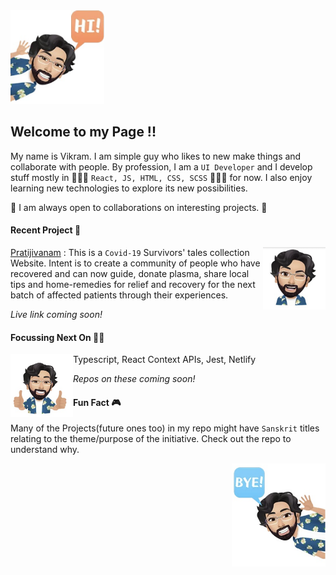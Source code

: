 <img src="https://github.com/k-vikram/k-vikram/blob/master/Avatars/hi.png" alt="sayhi" width="150"/>

## Welcome to my Page !!

My name is Vikram. I am simple guy who likes to new make things and collaborate with people. By profession, I am a `UI Developer` and I develop stuff mostly in 👨🏻‍💻 `React, JS, HTML, CSS, SCSS` 👨🏻‍💻 for now. I also enjoy learning new technologies to explore its new possibilities. 

🤝 I am always open to collaborations on interesting projects. 🤝

#### Recent Project 🌱 
<img src="https://github.com/k-vikram/k-vikram/blob/master/Avatars/wink.png" alt="mewink" width="100" align="right" />

[Pratijivanam](https://github.com/k-vikram/Pratijivanam) : This is a `Covid-19` Survivors' tales collection Website. Intent is to create a community of people who have recovered and can now guide, donate plasma, share local tips and home-remedies for relief and recovery for the next batch of affected patients through their experiences.

*Live link coming soon!*
  
#### Focussing Next On 🤽‍♂️
<img src="https://github.com/k-vikram/k-vikram/blob/master/Avatars/thumbsup.png" alt="mewink" width="100" align="left"/>

Typescript, React Context APIs, Jest, Netlify

*Repos on these coming soon!*

#### Fun Fact 🎮

Many of the Projects(future ones too) in my repo might have `Sanskrit` titles relating to the theme/purpose of the initiative. Check out the repo to understand why.

<img src="https://github.com/k-vikram/k-vikram/blob/master/Avatars/bye.png" alt="saybye" width="150" align="right"/>
